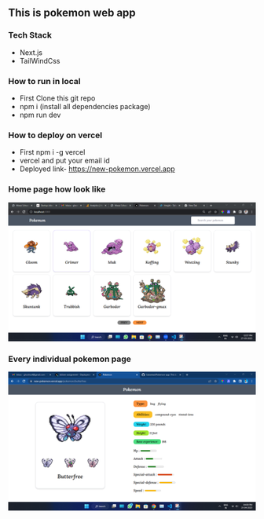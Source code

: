 ## This is pokemon web app

### Tech Stack

- Next.js
- TailWindCss

### How to run in local

- First Clone this git repo
- npm i (install all dependencies package)
- npm run dev

### How to deploy on vercel

- First npm i -g vercel
- vercel and put your email id
- Deployed link- https://new-pokemon.vercel.app

### Home page how look like

   <img src="./ReadmeImages/home.png">

### Every individual pokemon page

 <img src="./ReadmeImages/view.png">
